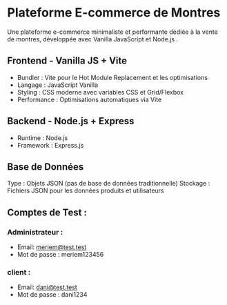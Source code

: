 # Plateforme E-commerce de Montres
Une plateforme e-commerce minimaliste et performante dédiée à la vente de montres, développée avec Vanilla JavaScript et Node.js .

## Frontend - Vanilla JS + Vite
- Bundler : Vite pour le Hot Module Replacement et les optimisations
- Langage : JavaScript Vanilla
- Styling : CSS moderne avec variables CSS et Grid/Flexbox
- Performance : Optimisations automatiques via Vite

## Backend - Node.js + Express
- Runtime : Node.js
- Framework : Express.js

## Base de Données
Type : Objets JSON (pas de base de données traditionnelle)
Stockage : Fichiers JSON pour les données produits et utilisateurs

## Comptes de Test :

### Administrateur :
-	Email: meriem@test.test
-	Mot de passe : meriem123456

### client :
-	Email: dani@test.test
-	Mot de passe : dani1234
